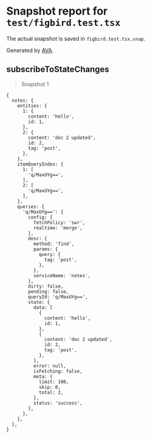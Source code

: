 # Snapshot report for `test/figbird.test.tsx`

The actual snapshot is saved in `figbird.test.tsx.snap`.

Generated by [AVA](https://avajs.dev).

## subscribeToStateChanges

> Snapshot 1

    {
      notes: {
        entities: {
          1: {
            content: 'hello',
            id: 1,
          },
          2: {
            content: 'doc 2 updated',
            id: 2,
            tag: 'post',
          },
        },
        itemQueryIndex: {
          1: [
            'q/MaxUYg==',
          ],
          2: [
            'q/MaxUYg==',
          ],
        },
        queries: {
          'q/MaxUYg==': {
            config: {
              fetchPolicy: 'swr',
              realtime: 'merge',
            },
            desc: {
              method: 'find',
              params: {
                query: {
                  tag: 'post',
                },
              },
              serviceName: 'notes',
            },
            dirty: false,
            pending: false,
            queryId: 'q/MaxUYg==',
            state: {
              data: [
                {
                  content: 'hello',
                  id: 1,
                },
                {
                  content: 'doc 2 updated',
                  id: 2,
                  tag: 'post',
                },
              ],
              error: null,
              isFetching: false,
              meta: {
                limit: 100,
                skip: 0,
                total: 2,
              },
              status: 'success',
            },
          },
        },
      },
    }
